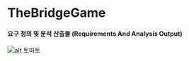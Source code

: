 # TheBridgeGame


#### 요구 정의 및 분석 산출물 (Requirements And Analysis Output)

![alt 토마토](/img/tomato.jpg)


